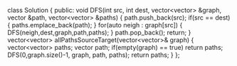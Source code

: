 class Solution {
public:
void DFS(int src, int dest, vector<vector<int>> &graph, vector<int> &path, vector<vector<int>> &paths)
{
path.push_back(src);
if(src ==  dest)
{
paths.emplace_back(path);
}
for(auto neigh :  graph[src])
{
DFS(neigh,dest,graph,path,paths);
}
path.pop_back();
return;
}
vector<vector<int>> allPathsSourceTarget(vector<vector<int>>& graph) {
vector<vector<int>> paths;
vector<int> path;
if(empty(graph) == true) return paths;
DFS(0,graph.size()-1, graph, path, paths);
return paths;
}
};